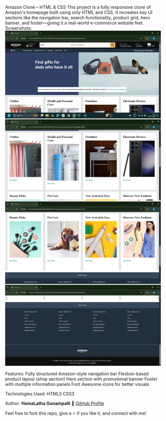 Amazon Clone – HTML & CSS
This project is a fully responsive clone of Amazon's homepage built using only HTML and CSS. It recreates key UI sections like the navigation bar, search functionality, product grid, hero banner, and footer—giving it a real-world e-commerce website feel.
Screenshots:
![Amazon Clone Screenshot](images/screenshot.png)
![Amazon Clone Screenshot](images/screenshot1.png)
![Amazon Clone Screenshot](images/screenshot2.png)
![Amazon Clone Screenshot](images/screenshot3.png)


Features:
Fully structured Amazon-style navigation bar
Flexbox-based product layout (shop section)
Hero section with promotional banner
Footer with multiple information panels
Font Awesome icons for better visuals

Technologies Used:
HTML5
CSS3

 
 Author:
**HemaLatha Gunampalli** 
🔗 [GitHub Profile](https://github.com/HemaLatha-Gunampalli)


Feel free to fork this repo, give a ⭐ if you like it, and connect with me!


